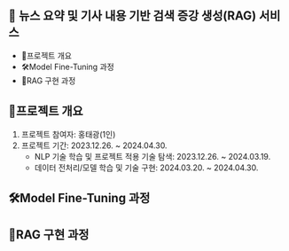 ## 📰 뉴스 요약 및 기사 내용 기반 검색 증강 생성(RAG) 서비스
  - 🧱프로젝트 개요
  - 🛠Model Fine-Tuning 과정
  - 🔗RAG 구현 과정
## 🧱프로젝트 개요
  1. 프로젝트 참여자: 홍태광(1인)
  2. 프로젝트 기간: 2023.12.26. ~ 2024.04.30.
       - NLP 기술 학습 및 프로젝트 적용 기술 탐색: 2023.12.26. ~ 2024.03.19.
       - 데이터 전처리/모델 학습 및 기술 구현: 2024.03.20. ~ 2024.04.30.

## 🛠Model Fine-Tuning 과정


## 🔗RAG 구현 과정
